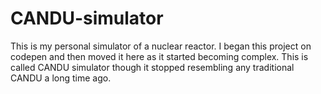 # CANDU-simulator

This is my personal simulator of a nuclear reactor. I began this project on codepen and then moved it here as it started becoming complex. This is called CANDU simulator though it stopped resembling any traditional CANDU a long time ago.
